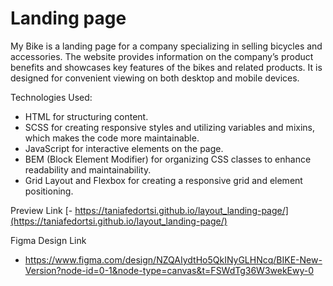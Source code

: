 # Landing page

My Bike is a landing page for a company specializing in selling bicycles and accessories. The website provides information on the company’s product benefits and showcases key features of the bikes and related products. It is designed for convenient viewing on both desktop and mobile devices.

Technologies Used:
- HTML for structuring content.
- SCSS for creating responsive styles and utilizing variables and mixins, which makes the code more maintainable.
- JavaScript for interactive elements on the page.
- BEM (Block Element Modifier) for organizing CSS classes to enhance readability and maintainability.
- Grid Layout and Flexbox for creating a responsive grid and element positioning.

Preview Link
[- https://taniafedortsi.github.io/layout_landing-page/](https://taniafedortsi.github.io/layout_landing-page/)

Figma Design Link
- https://www.figma.com/design/NZQAIydtHo5QkINyGLHNcq/BIKE-New-Version?node-id=0-1&node-type=canvas&t=FSWdTg36W3wekEwy-0

